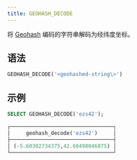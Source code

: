 ```yaml
---
title: GEOHASH_DECODE
---
```


将 [Geohash](https://en.wikipedia.org/wiki/Geohash) 编码的字符串解码为经纬度坐标。

## 语法

```sql
GEOHASH_DECODE('<geohashed-string\>')
```

## 示例

```sql
SELECT GEOHASH_DECODE('ezs42');

┌─────────────────────────────────┐
│     geohash_decode('ezs42')     │
├─────────────────────────────────┤
│ (-5.60302734375,42.60498046875) │
└─────────────────────────────────┘
```
